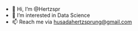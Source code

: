 - 👋 Hi, I’m @Hertzspr
- 👀 I’m interested in Data Science
- 📫 Reach me via husadahertzsprung@gmail.com

<!---
Hertzspr/Hertzspr is a ✨ special ✨ repository because its `README.md` (this file) appears on your GitHub profile.
You can click the Preview link to take a look at your changes.
--->
